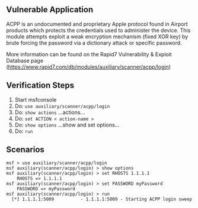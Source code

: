 ## Vulnerable Application

ACPP is an undocumented and proprietary Apple protocol found in Airport products which protects the credentials used to administer the device. This module attempts exploit a weak encryption mechanism (fixed XOR key) by brute forcing the password via a dictionary attack or specific password.

More information can be found on the Rapid7 Vulnerability & Exploit Database page (https://www.rapid7.com/db/modules/auxiliary/scanner/acpp/login)

## Verification Steps

  1. Start msfconsole
  2. Do: `use auxiliary/scanner/acpp/login`
  3. Do: `show actions`
        ...actions...
  4. Do: `set ACTION < action-name >`
  5. Do: `show options`
      ...show and set options...
  6. Do: `run`

## Scenarios

  ```
  msf > use auxiliary/scanner/acpp/login
  msf auxiliary(scanner/acpp/login) > show options
  msf auxiliary(scanner/acpp/login) > set RHOSTS 1.1.1.1
      RHOSTS => 1.1.1.1
  msf auxiliary(scanner/acpp/login) > set PASSWORD myPassword
      PASSWORD => myPassword
  msf auxiliary(scanner/acpp/login) > run
    [*] 1.1.1.1:5009          - 1.1.1.1:5009 - Starting ACPP login sweep
  ```
